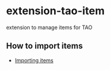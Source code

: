 extension-tao-item
==================
extension to manage items for TAO

## How to import items

- [Importing items](./models/classes/Import/README.md)